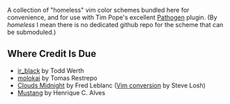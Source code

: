 A collection of "homeless" vim color schemes bundled here for convenience, and
for use with Tim Pope's excellent [Pathogen][1] plugin. (By _homeless_ I mean
there is no dedicated github repo for the scheme that can be submoduled.)

## Where Credit Is Due

  * [ir\_black][2] by Todd Werth
  * [molokai][3] by Tomas Restrepo
  * [Clouds Midnight][4] by Fred Leblanc ([Vim conversion][5] by Steve Losh)
  * [Mustang][6] by Henrique C. Alves

[1]: https://github.com/tpope/vim-pathogen
[2]: http://blog.toddwerth.com/entries/show/8
[3]: http://www.vim.org/scripts/script.php?script_id=2340
[4]: http://fredhq.com/projects/clouds/
[5]: http://forrst.com/posts/Clouds_Midnight_for_Vim-yZn
[6]: http://hcalves.deviantart.com/art/Mustang-Vim-Colorscheme-98974484
